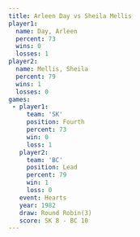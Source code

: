 ```yaml
---
title: Arleen Day vs Sheila Mellis
player1:              
  name: Day, Arleen   
  percent: 73         
  wins: 0             
  losses: 1           
player2:              
  name: Mellis, Sheila
  percent: 79         
  wins: 1             
  losses: 0           
games:
 - player1:          
     team: 'SK'      
     position: Fourth
     percent: 73     
     win: 0          
     loss: 1         
   player2:        
     team: 'BC'    
     position: Lead
     percent: 79   
     win: 1        
     loss: 0       
   event: Hearts       
   year: 1982          
   draw: Round Robin(3)
   score: SK 8 - BC 10 
---
```

